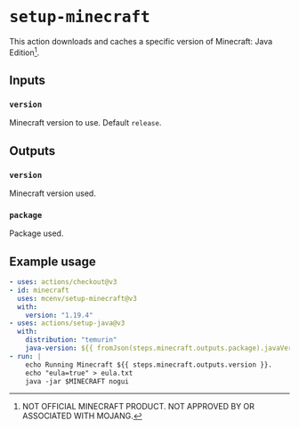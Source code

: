 # <samp>setup-minecraft</samp>

This action downloads and caches a specific version of Minecraft: Java Edition[^1].

## Inputs

### `version`

Minecraft version to use. Default `release`.

## Outputs

### `version`

Minecraft version used.

### `package`

Package used.

## Example usage

```yml
- uses: actions/checkout@v3
- id: minecraft
  uses: mcenv/setup-minecraft@v3
  with:
    version: "1.19.4"
- uses: actions/setup-java@v3
  with:
    distribution: "temurin"
    java-version: ${{ fromJson(steps.minecraft.outputs.package).javaVersion.majorVersion }}
- run: |
    echo Running Minecraft ${{ steps.minecraft.outputs.version }}.
    echo "eula=true" > eula.txt
    java -jar $MINECRAFT nogui
```

[^1]: NOT OFFICIAL MINECRAFT PRODUCT. NOT APPROVED BY OR ASSOCIATED WITH MOJANG.
